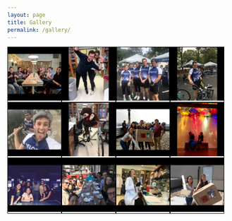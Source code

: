 ```yaml
---
layout: page
title: Gallery
permalink: /gallery/
---
```


<style>

.responsive {
  padding: 0 auto;
  border: 1px solid black;
  float: left;
  width: 24%;
}
.responsive:hover {
  border: 1px solid white; 
}

@media (max-width:400px) {
  .responsive {
    border: 0px;
    width:100%;
  }
  .lightbox-target {
    visibility:hidden;
  }
}

@media (max-width:800px) and (min-width:401px) {
  .responsive {
    border: 0px;
    width:50%;
  }
  .lightbox-target {
    visibility:hidden;
  }
}

a.lightbox img {
height: 150px;
border: 3px solid white;
box-shadow: 0px 0px 8px rgba(0,0,0,.3);
margin: 94px 20px 20px 20px;
}


.lightbox-target {
z-index:999999;
position:absolute;
width:100%;
left:0;
text-align:center;
background: rgba(0,0,0,1);
opacity: 0;
-webkit-transition: opacity .5s ease-in-out;
-moz-transition: opacity .5s ease-in-out;
-o-transition: opacity .5s ease-in-out;
transition: opacity .5s ease-in-out;
overflow: hidden;
}

/* Styles the lightbox image, centers it vertically and horizontally, adds the zoom-in transition and makes it responsive using a combination of margin and absolute positioning */

.lightbox-target img {
margin: auto;
position: relative;
right:0;
bottom: 0;
max-height: 0%;
max-width: 0%;
box-shadow: 0px 0px 8px rgba(0,0,0,.3);
box-sizing: border-box;
-webkit-transition: .5s ease-in-out;
-moz-transition: .5s ease-in-out;
-o-transition: .5s ease-in-out;
transition: .5s ease-in-out;
}

/* Styles the close link, adds the slide down transition */

a.lightbox-close {
display: block;
width:50px;
height:50px;
box-sizing: border-box;
color: black;
text-decoration: none;
position: absolute;
top: -80px;
right: 0;
-webkit-transition: .5s ease-in-out;
-moz-transition: .5s ease-in-out;
-o-transition: .5s ease-in-out;
transition: .5s ease-in-out;
}

/* Provides part of the "X" to eliminate an image from the close link */

a.lightbox-close:before {
content: "";
display: block;
height: 30px;
width: 1px;
background: white;
position: absolute;
left: 26px;
top:10px;
-webkit-transform:rotate(45deg);
-moz-transform:rotate(45deg);
-o-transform:rotate(45deg);
transform:rotate(45deg);
}

/* Provides part of the "X" to eliminate an image from the close link */

a.lightbox-close:after {
content: "";
display: block;
height: 30px;
width: 1px;
background: white;
position: absolute;
left: 26px;
top:10px;
-webkit-transform:rotate(-45deg);
-moz-transform:rotate(-45deg);
-o-transform:rotate(-45deg);
transform:rotate(-45deg);
}

/* Uses the :target pseudo-class to perform the animations upon clicking the .lightbox-target anchor */

.lightbox-target:target {
opacity: 1;
top: 0;
bottom: 0;
}

.lightbox-target:target img {
max-height: 100%;
max-width: 100%;
}

.lightbox-target:target a.lightbox-close {
top: 0px;
}

</style>

<a class="responsive" href="#12">
  <img src="/assets/img/gallery/12.png">
</a>
<a class="responsive" href="#11">
  <img src="/assets/img/gallery/11.png">
</a>
<a class="responsive" href="#10">
  <img src="/assets/img/gallery/10.png">
</a>
<a class="responsive" href="#9">
  <img src="/assets/img/gallery/9.png">
</a>
<a class="responsive" href="#8">
  <img src="/assets/img/gallery/8.png">
</a>
<a class="responsive" href="#7">
  <img src="/assets/img/gallery/7.png">
</a>
<a class="responsive" href="#6">
  <img src="/assets/img/gallery/6.png">
</a>
<a class="responsive" href="#5">
  <img src="/assets/img/gallery/5.png">
</a>
<a class="responsive" href="#4">
  <img src="/assets/img/gallery/4.png">
</a>
<a class="responsive" href="#3">
  <img src="/assets/img/gallery/3.png">
</a>
<a class="responsive" href="#2">
  <img src="/assets/img/gallery/2.png">
</a>
<a class="responsive" href="#1">
  <img src="/assets/img/gallery/1.png">
</a>


<div class="lightbox-target" id="12">
   <img src="/assets/img/gallery/12.png"/>
   <a class="lightbox-close" href="#"></a>
</div>
<div class="lightbox-target" id="11">
   <img src="/assets/img/gallery/11.png"/>
   <a class="lightbox-close" href="#"></a>
</div>
<div class="lightbox-target" id="10">
   <img src="/assets/img/gallery/10.png"/>
   <a class="lightbox-close" href="#"></a>
</div>
<div class="lightbox-target" id="9">
   <img src="/assets/img/gallery/9.png"/>
   <a class="lightbox-close" href="#"></a>
</div>
<div class="lightbox-target" id="8">
   <img src="/assets/img/gallery/8.png"/>
   <a class="lightbox-close" href="#"></a>
</div>
<div class="lightbox-target" id="7">
   <img src="/assets/img/gallery/7.png"/>
   <a class="lightbox-close" href="#"></a>
</div>
<div class="lightbox-target" id="6">
   <img src="/assets/img/gallery/6.png"/>
   <a class="lightbox-close" href="#"></a>
</div>
<div class="lightbox-target" id="5">
   <img src="/assets/img/gallery/5.png"/>
   <a class="lightbox-close" href="#"></a>
</div>
<div class="lightbox-target" id="4">
   <img src="/assets/img/gallery/4.png"/>
   <a class="lightbox-close" href="#"></a>
</div>
<div class="lightbox-target" id="3">
   <img src="/assets/img/gallery/3.png"/>
   <a class="lightbox-close" href="#"></a>
</div>
<div class="lightbox-target" id="2">
   <img src="/assets/img/gallery/2.png"/>
   <a class="lightbox-close" href="#"></a>
</div>
<div class="lightbox-target" id="1">
   <img src="/assets/img/gallery/1.png"/>
   <a class="lightbox-close" href="#"></a>
</div>
